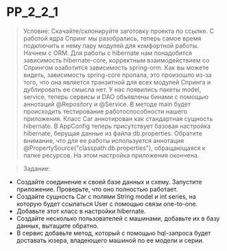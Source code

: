 # PP_2_2_1
> Условие:
Скачайте/склонируйте заготовку проекта по ссылке.
С работой ядра Спринг мы разобрались, теперь самое время подключить к нему пару модулей для комфортной работы.
Начнем с ORM.
Для работы с hibernate нам понадобится зависимость hibernate-core, корректным взаимодействием со Спрингом озаботится зависимость spring-orm.
Как вы можете видеть, зависимость spring-core пропала, это произошло из-за того, что она является транзитной для всех модулей Спринга и дублировать ее смысла нет.
У нас появились пакеты model, service, теперь сервисы и DAO объявлены бинами с помощью аннотаций @Repository и @Service.
В методе main будет происходить тестирование работоспособности нашего приложения. Класс Car аннотирован как стандартная сущность hibernate. В AppConfig теперь присутствует базовая настройка hibernate, берущая данные из файла db.properties. Обратите внимание, что для ее работы используется аннотация @PropertySource("classpath:db.properties"), обращающаяся к папке ресурсов.
На этом настройка приложения окончена.

> Задание:
- Создайте соединение к своей базе данных и схему. Запустите приложение. Проверьте, что оно полностью работает.
- Создайте сущность Car с полями String model и int series, на которую будет ссылаться User с помощью связи one-to-one.
- Добавьте этот класс в настройки hibernate.
- Создайте несколько пользователей с машинами, добавьте их в базу данных, вытащите обратно.
- В сервис добавьте метод, который с помощью hql-запроса будет доставать юзера, владеющего машиной по ее модели и серии.
